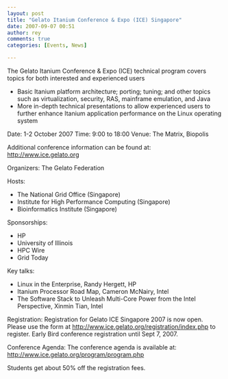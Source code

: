 ```yaml
---
layout: post
title: "Gelato Itanium Conference & Expo (ICE) Singapore"
date: 2007-09-07 00:51
author: rey
comments: true
categories: [Events, News]

---
```

The Gelato Itanium Conference &amp; Expo (ICE) technical program covers topics
for both interested and experienced users

- Basic Itanium platform architecture; porting; tuning; and other topics
such as virtualization, security, RAS, mainframe emulation, and Java
- More in-depth technical presentations to allow experienced users to
further enhance Itanium application performance on the Linux operating
system

Date: 1-2 October 2007
Time: 9:00 to 18:00
Venue: The Matrix, Biopolis

Additional conference information can be found at: <a href="http://www.ice.gelato.org/" target="_blank">http://www.ice.gelato.org</a>

Organizers: The Gelato Federation

Hosts:
- The National Grid Office (Singapore)
- Institute for High Performance Computing (Singapore)
- Bioinformatics Institute (Singapore)

Sponsorships:
- HP
- University of Illinois
- HPC Wire
- Grid Today

Key talks:
- Linux in the Enterprise, Randy Hergett, HP
- Itanium Processor Road Map, Cameron McNairy, Intel
- The Software Stack to Unleash Multi-Core Power from the Intel Perspective,
Xinmin Tian, Intel

Registration:
Registration for Gelato ICE Singapore 2007 is now open. Please use the form
at <a href="http://www.ice.gelato.org/registration/index.php" target="_blank">http://www.ice.gelato.org/registration/index.php</a> to register. Early Bird
conference registration until Sept 7, 2007.

Conference Agenda:
The conference agenda is available at:
<a href="http://www.ice.gelato.org/program/program.php" target="_blank">http://www.ice.gelato.org/program/program.php</a>

Students get about 50% off the registration fees.
